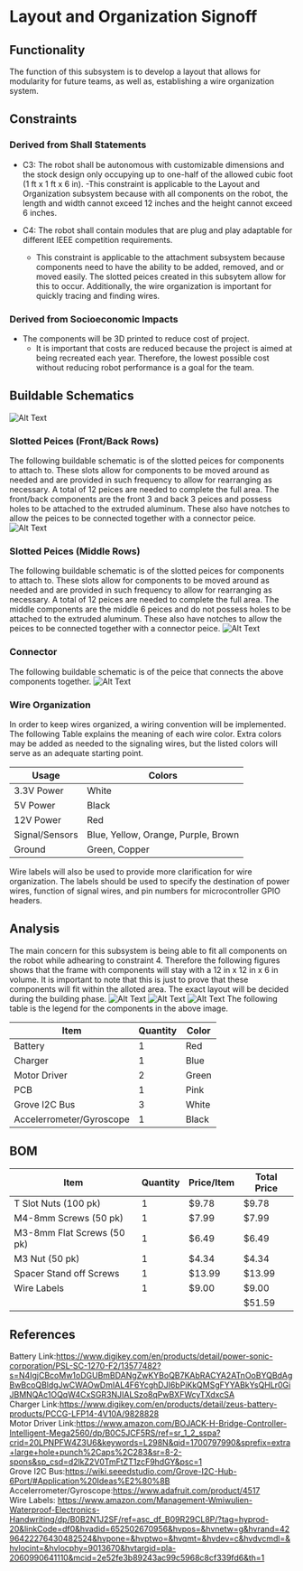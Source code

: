 # Layout and Organization Signoff 

## Functionality

The function of this subsystem is to develop a layout that allows for modularity for future teams, as well as, establishing a wire organization system.

## Constraints

### Derived from Shall Statements

- C3: The robot shall be autonomous with customizable dimensions and the stock design only occupying up to one-half of the allowed cubic foot (1 ft x 1 ft x 6 in).
	 -This constraint is applicable to the Layout and Organization subsystem because with all components on the robot, the length and width cannot exceed 12 inches and the height cannot exceed 6 inches.


- C4: The robot shall contain modules that are plug and play adaptable for different IEEE competition requirements.
	- This constraint is applicable to the attachment subsystem because components need to have the ability to be added, removed, and or moved easily. The slotted peices created in this subsytem allow for this to occur. Additionally, the wire organization is important for quickly tracing and finding wires. 

### Derived from Socioeconomic Impacts

- The components will be 3D printed to reduce cost of project. 	
	- It is important that costs are reduced because the project is aimed at being recreated each year. Therefore, the lowest possible cost without reducing robot performance is a goal for the team. 
	
## Buildable Schematics

![Alt Text](https://github.com/lchapman42/Control-Sensing-Wireless-Charging-Robot/blob/main/Documentation/Images/Sign%20off%20Photos/Layout-Organization/Frame%20with%20Slotted%20Pieces%20Corner%20View.jpg)

### Slotted Peices (Front/Back Rows)
The following buildable schematic is of the slotted peices for components to attach to. These slots allow for components to be moved around as needed and are provided in such frequency to allow for rearranging as necessary. A total of 12 peices are needed to complete the full area. The front/back components are the front 3 and back 3 peices and possess holes to be attached to the extruded aluminum. These also have notches to allow the peices to be connected together with a connector peice. 
![Alt Text](https://github.com/lchapman42/Control-Sensing-Wireless-Charging-Robot/blob/main/Documentation/Images/Sign%20off%20Photos/Layout-Organization/Slotted%20Peices%20Front-Back%20Rows%20Schematic.jpg)

### Slotted Peices (Middle Rows) 
The following buildable schematic is of the slotted peices for components to attach to. These slots allow for components to be moved around as needed and are provided in such frequency to allow for rearranging as necessary. A total of 12 peices are needed to complete the full area. The middle components are the middle 6 peices and do not possess holes to be attached to the extruded aluminum. These also have notches to allow the peices to be connected together with a connector peice.
![Alt Text](https://github.com/lchapman42/Control-Sensing-Wireless-Charging-Robot/blob/main/Documentation/Images/Layout-Organization/Slotted%20Peice%20Middle%20Schematic.jpg)

### Connector
The following buildable schematic is of the peice that connects the above components together.
![Alt Text](https://github.com/lchapman42/Control-Sensing-Wireless-Charging-Robot/blob/main/Documentation/Images/Sign%20off%20Photos/Layout-Organization/Connector%20Schematic.jpg)

### Wire Organization
In order to keep wires organized, a wiring convention will be implemented. 
The following Table explains the meaning of each wire color. Extra colors may be added
as needed to the signaling wires, but the listed colors will serve as an adequate starting point. 

|Usage|Colors|
|-|-|
|3.3V Power|White|
|5V Power|Black|
|12V Power|Red|
|Signal/Sensors|Blue, Yellow, Orange, Purple, Brown|
|Ground|Green, Copper|

Wire labels will also be used to provide more clarification for wire organization. 
The labels should be used to specify the destination of power wires, function of signal wires,
and pin numbers for microcontroller GPIO headers. 

## Analysis
The main concern for this subsystem is being able to fit all components on the robot while adhearing to constraint 4. Therefore the following figures shows that the frame with components will stay with a 12 in x 12 in x 6 in volume. It is important to note that this is just to prove that these components will fit within the alloted area. The exact layout will be decided during the building phase.
![Alt Text](https://github.com/lchapman42/Control-Sensing-Wireless-Charging-Robot/blob/main/Documentation/Images/Sign%20off%20Photos/Layout-Organization/Chassis%20Frame%20Layout%20Size%20Confirmation.jpg)
![Alt Text](https://github.com/lchapman42/Control-Sensing-Wireless-Charging-Robot/blob/main/Documentation/Images/Sign%20off%20Photos/Layout-Organization/Robot%20Layout%20Corner%20View.jpg)
![Alt Text](https://github.com/lchapman42/Control-Sensing-Wireless-Charging-Robot/blob/main/Documentation/Images/Sign%20off%20Photos/Layout-Organization/Robot%20Layout%20Top%20VIew.jpg)
The following table is the legend for the components in the above image.

| Item | Quantity | Color |
|-|-|-|
|Battery|1|Red|
|Charger|1|Blue|
|Motor Driver|2|Green|
|PCB|1|Pink|
|Grove I2C Bus|3|White|
|Accelerrometer/Gyroscope|1|Black|

## BOM
| Item | Quantity | Price/Item | Total Price | 
|-|-|-|-|
|T Slot Nuts (100 pk)|1|$9.78|$9.78| 
|M4-8mm Screws (50 pk)|1|$7.99|$7.99| 
|M3-8mm Flat Screws (50 pk)|1|$6.49|$6.49|
|M3 Nut (50 pk)|1|$4.34|$4.34|
|Spacer Stand off Screws|1|$13.99|$13.99|
|Wire Labels|1|$9.00|$9.00|
| | | |$51.59|

## References
Battery Link:https://www.digikey.com/en/products/detail/power-sonic-corporation/PSL-SC-1270-F2/13577482?s=N4IgjCBcoMw1oDGUBmBDANgZwKYBoQB7KAbRACYA2ATnOoBYQBdAgBwBcoQBldgJwCWAOwDmIAL4F6YcghDJI6bPiKkQMSgFYYABkYsQHLr0GiJBMNQAc1OQqW4CxSGR3NJIALSzo8qPwBXFWcyTXdxcSA    
Charger Link:https://www.digikey.com/en/products/detail/zeus-battery-products/PCCG-LFP14-4V10A/9828828    
Motor Driver Link:https://www.amazon.com/BOJACK-H-Bridge-Controller-Intelligent-Mega2560/dp/B0C5JCF5RS/ref=sr_1_2_sspa?crid=20LPNPFW4Z3U6&keywords=L298N&qid=1700797990&sprefix=extra+large+hole+punch%2Caps%2C283&sr=8-2-spons&sp_csd=d2lkZ2V0TmFtZT1zcF9hdGY&psc=1    
Grove I2C Bus:https://wiki.seeedstudio.com/Grove-I2C-Hub-6Port/#Application%20Ideas%E2%80%8B    
Accelerrometer/Gyroscope:https://www.adafruit.com/product/4517    
Wire Labels: https://www.amazon.com/Management-Wmiwulien-Waterproof-Electronics-Handwriting/dp/B0B2N1J2SF/ref=asc_df_B09R29CL8P/?tag=hyprod-20&linkCode=df0&hvadid=652502670956&hvpos=&hvnetw=g&hvrand=4296422276430482524&hvpone=&hvptwo=&hvqmt=&hvdev=c&hvdvcmdl=&hvlocint=&hvlocphy=9013670&hvtargid=pla-2060990641110&mcid=2e52fe3b89243ac99c5968c8cf339fd6&th=1  

